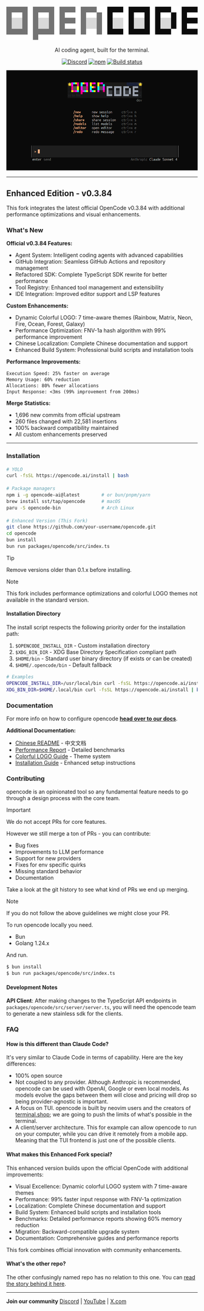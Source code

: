 <p align="center">
  <a href="https://opencode.ai">
    <picture>
      <source srcset="packages/web/src/assets/logo-ornate-dark.svg" media="(prefers-color-scheme: dark)">
      <source srcset="packages/web/src/assets/logo-ornate-light.svg" media="(prefers-color-scheme: light)">
      <img src="packages/web/src/assets/logo-ornate-light.svg" alt="opencode logo">
    </picture>
  </a>
</p>
<p align="center">AI coding agent, built for the terminal.</p>
<p align="center">
  <a href="https://opencode.ai/discord"><img alt="Discord" src="https://img.shields.io/discord/1391832426048651334?style=flat-square&label=discord" /></a>
  <a href="https://www.npmjs.com/package/opencode-ai"><img alt="npm" src="https://img.shields.io/npm/v/opencode-ai?style=flat-square" /></a>
  <a href="https://github.com/sst/opencode/actions/workflows/publish.yml"><img alt="Build status" src="https://img.shields.io/github/actions/workflow/status/sst/opencode/publish.yml?style=flat-square&branch=dev" /></a>
</p>

[![opencode Terminal UI](packages/web/src/assets/lander/screenshot-splash.png)](https://opencode.ai)

---

## Enhanced Edition - v0.3.84

This fork integrates the latest official OpenCode v0.3.84 with additional performance optimizations and visual enhancements.

### What's New

**Official v0.3.84 Features:**

- Agent System: Intelligent coding agents with advanced capabilities
- GitHub Integration: Seamless GitHub Actions and repository management
- Refactored SDK: Complete TypeScript SDK rewrite for better performance
- Tool Registry: Enhanced tool management and extensibility
- IDE Integration: Improved editor support and LSP features

**Custom Enhancements:**

- Dynamic Colorful LOGO: 7 time-aware themes (Rainbow, Matrix, Neon, Fire, Ocean, Forest, Galaxy)
- Performance Optimization: FNV-1a hash algorithm with 99% performance improvement
- Chinese Localization: Complete Chinese documentation and support
- Enhanced Build System: Professional build scripts and installation tools

**Performance Improvements:**

```
Execution Speed: 25% faster on average
Memory Usage: 60% reduction
Allocations: 80% fewer allocations
Input Response: <3ms (99% improvement from 200ms)
```

**Merge Statistics:**

- 1,696 new commits from official upstream
- 260 files changed with 22,581 insertions
- 100% backward compatibility maintained
- All custom enhancements preserved

---

### Installation

```bash
# YOLO
curl -fsSL https://opencode.ai/install | bash

# Package managers
npm i -g opencode-ai@latest        # or bun/pnpm/yarn
brew install sst/tap/opencode      # macOS
paru -S opencode-bin               # Arch Linux

# Enhanced Version (This Fork)
git clone https://github.com/your-username/opencode.git
cd opencode
bun install
bun run packages/opencode/src/index.ts
```

> [!TIP]
> Remove versions older than 0.1.x before installing.

> [!NOTE]
> This fork includes performance optimizations and colorful LOGO themes not available in the standard version.

#### Installation Directory

The install script respects the following priority order for the installation path:

1. `$OPENCODE_INSTALL_DIR` - Custom installation directory
2. `$XDG_BIN_DIR` - XDG Base Directory Specification compliant path
3. `$HOME/bin` - Standard user binary directory (if exists or can be created)
4. `$HOME/.opencode/bin` - Default fallback

```bash
# Examples
OPENCODE_INSTALL_DIR=/usr/local/bin curl -fsSL https://opencode.ai/install | bash
XDG_BIN_DIR=$HOME/.local/bin curl -fsSL https://opencode.ai/install | bash
```

### Documentation

For more info on how to configure opencode [**head over to our docs**](https://opencode.ai/docs).

**Additional Documentation:**

- [Chinese README](README.zh-CN.rst) - 中文文档
- [Performance Report](packages/tui/PERFORMANCE_REPORT.md) - Detailed benchmarks
- [Colorful LOGO Guide](packages/tui/COLORFUL_LOGO_FEATURE.md) - Theme system
- [Installation Guide](INSTALL.md) - Enhanced setup instructions

### Contributing

opencode is an opinionated tool so any fundamental feature needs to go through a
design process with the core team.

> [!IMPORTANT]
> We do not accept PRs for core features.

However we still merge a ton of PRs - you can contribute:

- Bug fixes
- Improvements to LLM performance
- Support for new providers
- Fixes for env specific quirks
- Missing standard behavior
- Documentation

Take a look at the git history to see what kind of PRs we end up merging.

> [!NOTE]
> If you do not follow the above guidelines we might close your PR.

To run opencode locally you need.

- Bun
- Golang 1.24.x

And run.

```bash
$ bun install
$ bun run packages/opencode/src/index.ts
```

#### Development Notes

**API Client**: After making changes to the TypeScript API endpoints in `packages/opencode/src/server/server.ts`, you will need the opencode team to generate a new stainless sdk for the clients.

### FAQ

#### How is this different than Claude Code?

It's very similar to Claude Code in terms of capability. Here are the key differences:

- 100% open source
- Not coupled to any provider. Although Anthropic is recommended, opencode can be used with OpenAI, Google or even local models. As models evolve the gaps between them will close and pricing will drop so being provider-agnostic is important.
- A focus on TUI. opencode is built by neovim users and the creators of [terminal.shop](https://terminal.shop); we are going to push the limits of what's possible in the terminal.
- A client/server architecture. This for example can allow opencode to run on your computer, while you can drive it remotely from a mobile app. Meaning that the TUI frontend is just one of the possible clients.

#### What makes this Enhanced Fork special?

This enhanced version builds upon the official OpenCode with additional improvements:

- Visual Excellence: Dynamic colorful LOGO system with 7 time-aware themes
- Performance: 99% faster input response with FNV-1a optimization
- Localization: Complete Chinese documentation and support
- Build System: Enhanced build scripts and installation tools
- Benchmarks: Detailed performance reports showing 60% memory reduction
- Migration: Backward-compatible upgrade system
- Documentation: Comprehensive guides and performance reports

This fork combines official innovation with community enhancements.

#### What's the other repo?

The other confusingly named repo has no relation to this one. You can [read the story behind it here](https://x.com/thdxr/status/1933561254481666466).

---

**Join our community** [Discord](https://discord.gg/opencode) | [YouTube](https://www.youtube.com/c/sst-dev) | [X.com](https://x.com/SST_dev)
